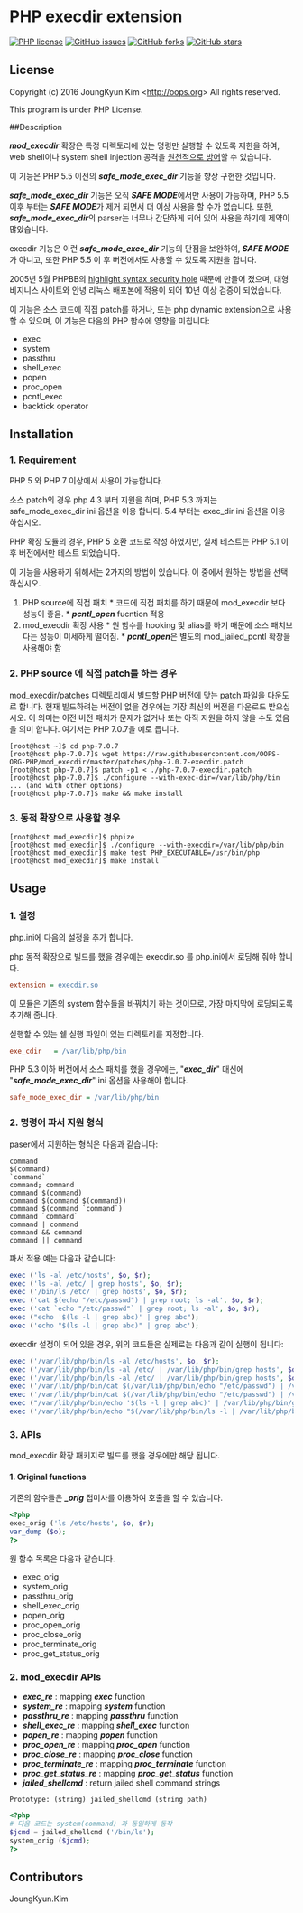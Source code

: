 PHP execdir extension
===
[![PHP license](https://img.shields.io/badge/license-PHP-blue.svg)](https://raw.githubusercontent.com/php/php-src/master/LICENSE) [![GitHub issues](https://img.shields.io/github/issues/OOPS-ORG-PHP/mod_execdir.svg)](https://github.com/OOPS-ORG-PHP/mod_execdir/issues) [![GitHub forks](https://img.shields.io/github/forks/OOPS-ORG-PHP/mod_execdir.svg)](https://github.com/OOPS-ORG-PHP/mod_execdir/network) [![GitHub stars](https://img.shields.io/github/stars/OOPS-ORG-PHP/mod_execdir.svg)](https://github.com/OOPS-ORG-PHP/mod_execdir/stargazers)

## License

Copyright (c) 2016 JoungKyun.Kim &lt;http://oops.org&gt; All rights reserved.

This program is under PHP License.

##Description

***mod_execdir*** 확장은 특정 디렉토리에 있는 명령만 실행할 수 있도록 제한을 하여, web shell이나 system shell injection 공격을 <u>원천적으로 방어</u>할 수 있습니다.

이 기능은 PHP 5.5 이전의 ***safe_mode_exec_dir*** 기능을 향상 구현한 것입니다.

***safe_mode_exec_dir*** 기능은 오직 ***SAFE MODE***에서만 사용이 가능하며, PHP 5.5 이후 부터는 ***SAFE MODE***가 제거 되면서 더 이상 사용을 할 수가 없습니다. 또한, ***safe_mode_exec_dir***의 parser는 너무나 간단하게 되어 있어 사용을 하기에 제약이 많았습니다.

execdir 기능은 이런 ***safe_mode_exec_dir*** 기능의 단점을 보완하여, ***SAFE MODE***가 아니고, 또한 PHP 5.5 이 후 버전에서도 사용할 수 있도록 지원을 합니다.

2005년 5월 PHPBB의 <u>highlight syntax security hole</u> 때문에 만들어 졌으며, 대형 비지니스 사이트와 안녕 리눅스 배포본에 적용이 되어 10년 이상 검증이 되었습니다.

이 기능은 소스 코드에 직접 patch를 하거나, 또는 php dynamic extension으로 사용할 수 있으며, 이 기능은 다음의 PHP 함수에 영향을 미칩니다:

  * exec
  * system
  * passthru
  * shell_exec
  * popen
  * proc_open
  * pcntl_exec
  * backtick operator

## Installation

### 1. Requirement

PHP 5 와 PHP 7 이상에서 사용이 가능합니다.

소스 patch의 경우 php 4.3 부터 지원을 하며, PHP 5.3 까지는 safe_mode_exec_dir ini 옵션을 이용 합니다. 5.4 부터는 exec_dir ini 옵션을 이용 하십시오.

PHP 확장 모듈의 경우, PHP 5 호환 코드로 작성 하였지만, 실제 테스트는 PHP 5.1 이후 버전에서만 테스트 되었습니다.

이 기능을 사용하기 위해서는 2가지의 방법이 있습니다. 이 중에서 원하는 방법을 선택 하십시오.
  1. PHP source에 직접 패치
    * 코드에 직접 패치를 하기 때문에 mod_execdir 보다 성능이 좋음.
    * ***pcntl_open*** fucntion 적용
  2. mod_execdir 확장 사용
    * 원 함수를 hooking 및 alias를 하기 때문에 소스 패치보다는 성능이 미세하게 떨어짐.
    * ***pcntl_open***은 별도의 mod_jailed_pcntl 확장을 사용해야 함



### 2. PHP source 에 직접 patch를 하는 경우

mod_execdir/patches 디렉토리에서 빌드할 PHP 버전에 맞는 patch 파일을 다운도르 합니다. 현재 빌드하려는 버전이 없을 경우에는 가장 최신의 버전을 다운로드 받으십시오. 이 의미는 이전 버전 패치가 문제가 없거나 또는 아직 지원을 하지 않을 수도 있음을 의미 합니다. 여기서는 PHP 7.0.7을 예로 듭니다.

```shell
[root@host ~]$ cd php-7.0.7
[root@host php-7.0.7]$ wget https://raw.githubusercontent.com/OOPS-ORG-PHP/mod_execdir/master/patches/php-7.0.7-execdir.patch
[root@host php-7.0.7]$ patch -p1 < ./php-7.0.7-execdir.patch
[root@host php-7.0.7]$ ./configure --with-exec-dir=/var/lib/php/bin ... (and with other options)
[root@host php-7.0.7]$ make && make install
```

### 3. 동적 확장으로 사용할 경우

```shell
[root@host mod_execdir]$ phpize
[root@host mod_execdir]$ ./configure --with-execdir=/var/lib/php/bin
[root@host mod_execdir]$ make test PHP_EXECUTABLE=/usr/bin/php
[root@host mod_execdir]$ make install
```

## Usage

### 1. 설정

php.ini에 다음의 설정을 추가 합니다.

php 동적 확장으로 빌드를 했을 경우에는 execdir.so 를 php.ini에서 로딩해 줘야 합니다.

```ini
extension = execdir.so
```

이 모듈은 기존의 system 함수들을 바꿔치기 하는 것이므로, 가장 마지막에 로딩되도록 추가해 줍니다.

실행할 수 있는 쉘 실행 파일이 있는 디렉토리를 지정합니다.

```ini
exe_cdir   = /var/lib/php/bin
```

PHP 5.3 이하 버전에서 소스 패치를 했을 경우에는, "***exec_dir***" 대신에 "***safe_mode_exec_dir***" ini 옵션을 사용해야 합니다.

```ini
safe_mode_exec_dir = /var/lib/php/bin
```


### 2. 명령어 파서 지원 형식

paser에서 지원하는 형식은 다음과 같습니다:

```
command
$(command)
`command`
command; command
command $(command)
command $(command $(command))
command $(command `command`)
command `command`
command | command
command && command
command || command
```

파서 적용 예는 다음과 같습니다:

```php
exec ('ls -al /etc/hosts', $o, $r);
exec ('ls -al /etc/ | grep hosts', $o, $r);
exec ('/bin/ls /etc/ | grep hosts', $o, $r);
exec ('cat $(echo "/etc/passwd") | grep root; ls -al', $o, $r);
exec ('cat `echo "/etc/passwd"` | grep root; ls -al', $o, $r);
exec ("echo '$(ls -l | grep abc)' | grep abc");
exec ('echo "$(ls -l | grep abc)" | grep abc');
```

execdir 설정이 되어 있을 경우, 위의 코드들은 실제로는 다음과 같이 실행이 됩니다:

```php
exec ('/var/lib/php/bin/ls -al /etc/hosts', $o, $r);
exec ('/var/lib/php/bin/ls -al /etc/ | /var/lib/php/bin/grep hosts', $o, $r);
exec ('/var/lib/php/bin/ls -al /etc/ | /var/lib/php/bin/grep hosts', $o, $r);
exec ('/var/lib/php/bin/cat $(/var/lib/php/bin/echo "/etc/passwd") | /var/lib/php/bin/grep root; /var/lib/php/bin/ls -al', $o, $r);
exec ('/var/lib/php/bin/cat $(/var/lib/php/bin/echo "/etc/passwd") | /var/lib/php/bin/grep root; /var/lib/php/bin/ls -al', $o, $r);
exec ("/var/lib/php/bin/echo '$(ls -l | grep abc)' | /var/lib/php/bin/grep abc");
exec ('/var/lib/php/bin/echo "$(/var/lib/php/bin/ls -l | /var/lib/php/bin/grep abc)" | /var/lib/php/bin/grep abc');
```

### 3. APIs

mod_execdir 확장 패키지로 빌드를 했을 경우에만 해당 됩니다.

#### 1. Original functions

기존의 함수들은 ***_orig*** 접미사를 이용하여 호출을 할 수 있습니다.

```php
<?php
exec_orig ('ls /etc/hosts', $o, $r);
var_dump ($o);
?>
```

원 함수 목록은 다음과 같습니다.

  * exec_orig
  * system_orig
  * passthru_orig
  * shell_exec_orig
  * popen_orig
  * proc_open_orig
  * proc_close_orig
  * proc_terminate_orig
  * proc_get_status_orig

### 2. mod_execdir APIs

  * ***exec_re*** : mapping ***exec*** function
  * ***system_re*** : mapping ***system*** function
  * ***passthru_re*** : mapping ***passthru*** function
  * ***shell_exec_re*** : mapping ***shell_exec*** function
  * ***popen_re*** : mapping ***popen*** function
  * ***proc_open_re*** : mapping ***proc_open*** function
  * ***proc_close_re*** : mapping ***proc_close*** function
  * ***proc_terminate_re*** :  mapping ***proc_terminate*** function
  * ***proc_get_status_re*** : mapping ***proc_get_status*** function
  * ***jailed_shellcmd*** : return jailed shell command strings
  ```
  Prototype: (string) jailed_shellcmd (string path)
  ```
  
  ```php
  <?php
  # 다음 코드는 system(command) 과 동일하게 동작
  $jcmd = jailed_shellcmd ('/bin/ls');
  system_orig ($jcmd);
  ?>
  ```


## Contributors
JoungKyun.Kim
